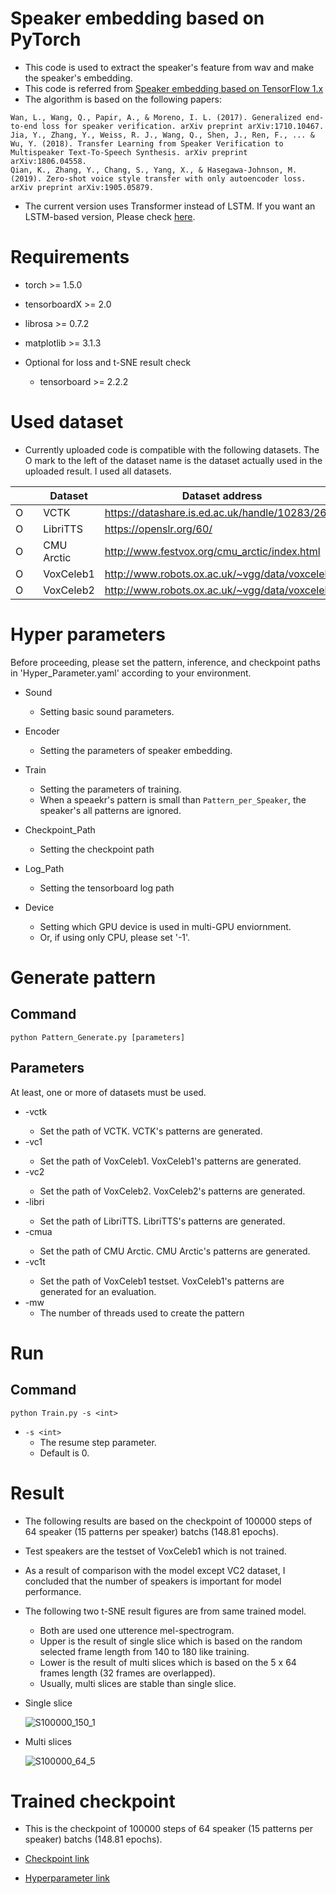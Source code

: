 # Speaker embedding based on PyTorch

* This code is used to extract the speaker's feature from wav and make the speaker's embedding.
* This code is referred from [Speaker embedding based on TensorFlow 1.x](https://github.com/CODEJIN/speaker_embedding)
* The algorithm is based on the following papers:

```
Wan, L., Wang, Q., Papir, A., & Moreno, I. L. (2017). Generalized end-to-end loss for speaker verification. arXiv preprint arXiv:1710.10467.
Jia, Y., Zhang, Y., Weiss, R. J., Wang, Q., Shen, J., Ren, F., ... & Wu, Y. (2018). Transfer Learning from Speaker Verification to Multispeaker Text-To-Speech Synthesis. arXiv preprint arXiv:1806.04558.
Qian, K., Zhang, Y., Chang, S., Yang, X., & Hasegawa-Johnson, M. (2019). Zero-shot voice style transfer with only autoencoder loss. arXiv preprint arXiv:1905.05879.
```

* The current version uses Transformer instead of LSTM. If you want an LSTM-based version, Please check [here](https://github.com/CODEJIN/Speaker_Embedding_Torch/tree/4df213c07650ce648c4e69e01ef663ce7d332fc3).

# Requirements

* torch >= 1.5.0
* tensorboardX >= 2.0
* librosa >= 0.7.2
* matplotlib >= 3.1.3

* Optional for loss and t-SNE result check
    * tensorboard >= 2.2.2

# Used dataset

* Currently uploaded code is compatible with the following datasets. The O mark to the left of the dataset name is the dataset actually used in the uploaded result. I used all datasets.

|        | | Dataset   | Dataset address                                 |
|--------|-|-----------|-------------------------------------------------|
| O      | | VCTK      | https://datashare.is.ed.ac.uk/handle/10283/2651 |
| O      | | LibriTTS  | https://openslr.org/60/                         |
| O      | | CMU Arctic| http://www.festvox.org/cmu_arctic/index.html    |
| O      | | VoxCeleb1 | http://www.robots.ox.ac.uk/~vgg/data/voxceleb/  |
| O      | | VoxCeleb2 | http://www.robots.ox.ac.uk/~vgg/data/voxceleb/  |

# Hyper parameters
Before proceeding, please set the pattern, inference, and checkpoint paths in 'Hyper_Parameter.yaml' according to your environment.

* Sound
    * Setting basic sound parameters.

* Encoder
    * Setting the parameters of speaker embedding.

* Train
    * Setting the parameters of training.
    * When a speaekr's pattern is small than `Pattern_per_Speaker`, the speaker's all patterns are ignored.

* Checkpoint_Path
    * Setting the checkpoint path

* Log_Path
    * Setting the tensorboard log path

* Device
    * Setting which GPU device is used in multi-GPU enviornment.
    * Or, if using only CPU, please set '-1'.

# Generate pattern

## Command
```
python Pattern_Generate.py [parameters]
```

## Parameters

At least, one or more of datasets must be used.

* -vctk <path>
    * Set the path of VCTK. VCTK's patterns are generated.
* -vc1 <path>
    * Set the path of VoxCeleb1. VoxCeleb1's patterns are generated.
* -vc2 <path>
    * Set the path of VoxCeleb2. VoxCeleb2's patterns are generated.
* -libri <path>
    * Set the path of LibriTTS. LibriTTS's patterns are generated.
* -cmua <path>
    * Set the path of CMU Arctic. CMU Arctic's patterns are generated.
* -vc1t <path>
    * Set the path of VoxCeleb1 testset. VoxCeleb1's patterns are generated for an evaluation.
* -mw
    * The number of threads used to create the pattern

# Run

## Command
```
python Train.py -s <int>
```

* `-s <int>`
    * The resume step parameter.
    * Default is 0.

# Result
* The following results are based on the checkpoint of 100000 steps of 64 speaker (15 patterns per speaker) batchs (148.81 epochs).
* Test speakers are the testset of VoxCeleb1 which is not trained.
* As a result of comparison with the model except VC2 dataset, I concluded that the number of speakers is important for model performance.
* The following two t-SNE result figures are from same trained model.
    * Both are used one utterence mel-spectrogram.
    * Upper is the result of single slice which is based on the random selected frame length from 140 to 180 like training.
    * Lower is the result of multi slices which is based on the 5 x 64 frames length (32 frames are overlapped).
    * Usually, multi slices are stable than single slice.
        
* Single slice

    ![S100000_150_1](./Example_Results/Figures/S100000_150_1.png)

* Multi slices

    ![S100000_64_5](./Example_Results/Figures/S100000_64_5.png)

# Trained checkpoint

* This is the checkpoint of 100000 steps of 64 speaker (15 patterns per speaker) batchs (148.81 epochs).

* [Checkpoint link](./Example_Results/Checkpoint/S_100000.pt)
* [Hyperparameter link](./Example_Results/Checkpoint/Hyper_Parameters.yaml)

